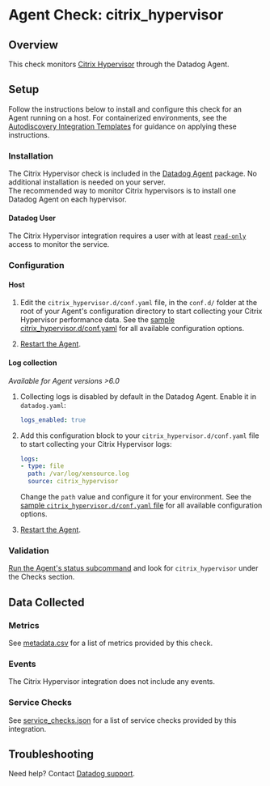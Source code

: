 # Agent Check: citrix_hypervisor

## Overview

This check monitors [Citrix Hypervisor][1] through the Datadog Agent.

## Setup

Follow the instructions below to install and configure this check for an Agent running on a host. For containerized environments, see the [Autodiscovery Integration Templates][2] for guidance on applying these instructions.

### Installation

The Citrix Hypervisor check is included in the [Datadog Agent][2] package.
No additional installation is needed on your server.  
The recommended way to monitor Citrix hypervisors is to install one Datadog Agent on each hypervisor.

#### Datadog User

The Citrix Hypervisor integration requires a user with at least [`read-only`][3] access to monitor the service.

### Configuration

#### Host

1. Edit the `citrix_hypervisor.d/conf.yaml` file, in the `conf.d/` folder at the root of your Agent's configuration directory to start collecting your Citrix Hypervisor performance data. See the [sample citrix_hypervisor.d/conf.yaml][4] for all available configuration options.

2. [Restart the Agent][5].

#### Log collection

_Available for Agent versions >6.0_

1. Collecting logs is disabled by default in the Datadog Agent. Enable it in `datadog.yaml`:

   ```yaml
   logs_enabled: true
   ```

2. Add this configuration block to your `citrix_hypervisor.d/conf.yaml` file to start collecting your Citrix Hypervisor logs:
    ```yaml
    logs:
    - type: file
      path: /var/log/xensource.log
      source: citrix_hypervisor
    ```
    Change the `path` value and configure it for your environment. See the [sample `citrix_hypervisor.d/conf.yaml` file][4] for all available configuration options.

3. [Restart the Agent][5].

### Validation

[Run the Agent's status subcommand][6] and look for `citrix_hypervisor` under the Checks section.

## Data Collected

### Metrics

See [metadata.csv][7] for a list of metrics provided by this check.

### Events

The Citrix Hypervisor integration does not include any events.

### Service Checks

See [service_checks.json][8] for a list of service checks provided by this integration.

## Troubleshooting

Need help? Contact [Datadog support][9].


[1]: https://www.citrix.com/products/citrix-hypervisor/
[2]: https://docs.datadoghq.com/agent/kubernetes/integrations/
[3]: https://docs.citrix.com/en-us/xencenter/7-1/rbac-roles.html
[4]: https://github.com/DataDog/integrations-core/blob/master/citrix_hypervisor/datadog_checks/citrix_hypervisor/data/conf.yaml.example
[5]: https://docs.datadoghq.com/agent/guide/agent-commands/#start-stop-and-restart-the-agent
[6]: https://docs.datadoghq.com/agent/guide/agent-commands/#agent-status-and-information
[7]: https://github.com/DataDog/integrations-core/blob/master/citrix_hypervisor/metadata.csv
[8]: https://github.com/DataDog/integrations-core/blob/master/citrix_hypervisor/assets/service_checks.json
[9]: https://docs.datadoghq.com/help/
